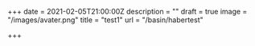 +++
date = 2021-02-05T21:00:00Z
description = ""
draft = true
image = "/images/avater.png"
title = "test1"
url = "/basin/habertest"

+++
